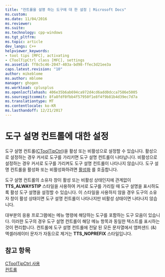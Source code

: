```yaml
---
title: "컨트롤을 설명 하는 도구에 대 한 설정 | Microsoft Docs"
ms.custom: 
ms.date: 11/04/2016
ms.reviewer: 
ms.suite: 
ms.technology: cpp-windows
ms.tgt_pltfrm: 
ms.topic: article
dev_langs: C++
helpviewer_keywords:
- tool tips [MFC], activating
- CToolTipCtrl class [MFC], settings
ms.assetid: ff8c5c46-2047-403a-bd98-ffec3d21ee3a
caps.latest.revision: "10"
author: mikeblome
ms.author: mblome
manager: ghogen
ms.workload: cplusplus
ms.openlocfilehash: 406e35b6ab694ca972d4cd6add0dcca7586e5005
ms.sourcegitcommit: 8fa8fdf0fbb4f57950f1e8f4f9b81b4d39ec7d7a
ms.translationtype: MT
ms.contentlocale: ko-KR
ms.lasthandoff: 12/21/2017
---
```

# <a name="settings-for-the-tool-tip-control"></a>도구 설명 컨트롤에 대한 설정
도구 설명 컨트롤([CToolTipCtrl](../mfc/reference/ctooltipctrl-class.md))을 활성 또는 비활성으로 설정할 수 있습니다. 활성으로 설정하는 경우 커서로 도구를 가리키면 도구 설명 컨트롤이 나타납니다. 비활성으로 설정하는 경우 커서로 도구를 가리켜도 도구 설명 컨트롤이 나타나지 않습니다. 도구 설명 컨트롤을 활성화 또는 비활성화하려면 [활성화](../mfc/reference/ctooltipctrl-class.md#activate) 를 호출합니다.  
  
 도구 설명 컨트롤의 소유자 창이 활성 또는 비활성 상태인지에 관계없이 **TTS_ALWAYSTIP** 스타일을 사용하여 커서로 도구를 가리킬 때 도구 설명을 표시하도록 활성 도구 설명을 설정할 수 있습니다. 이 스타일을 사용하지 않을 경우 도구의 소유자 창이 활성 상태이면 도구 설명 컨트롤이 나타나지만 비활성 상태이면 나타나지 않습니다.  
  
 대부분의 응용 프로그램에는 메뉴 명령에 해당하는 도구를 포함하는 도구 모음이 있습니다. 이러한 도구의 경우 도구 설명 컨트롤이 해당 메뉴 항목과 동일한 텍스트를 표시하는 것이 편리합니다. 컨트롤에 도구 설명 컨트롤에 전달 된 모든 문자열에서 앰퍼샌드 (&) 액셀러레이터 문자가 자동으로 제거는 **TTS_NOPREFIX** 스타일입니다.  
  
## <a name="see-also"></a>참고 항목  
 [CToolTipCtrl 사용](../mfc/using-ctooltipctrl.md)   
 [컨트롤](../mfc/controls-mfc.md)

